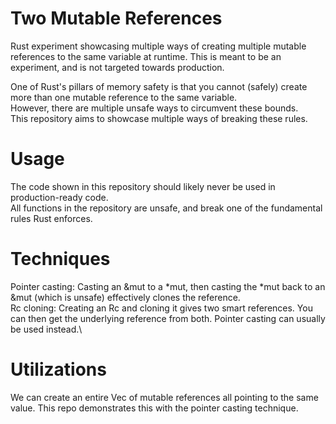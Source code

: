 # Two Mutable References
Rust experiment showcasing multiple ways of creating multiple mutable references to the same variable at runtime. This is meant to be an experiment, and is not targeted towards production.

One of Rust's pillars of memory safety is that you cannot (safely) create more than one mutable reference to the same variable.\
However, there are multiple unsafe ways to circumvent these bounds.\
This repository aims to showcase multiple ways of breaking these rules.

# Usage
The code shown in this repository should likely never be used in production-ready code.\
All functions in the repository are unsafe, and break one of the fundamental rules Rust enforces.

# Techniques
Pointer casting: Casting an &mut to a *mut, then casting the *mut back to an &mut (which is unsafe) effectively clones the reference.\
Rc cloning: Creating an Rc and cloning it gives two smart references. You can then get the underlying reference from both. Pointer casting can usually be used instead.\

# Utilizations
We can create an entire Vec of mutable references all pointing to the same value. This repo demonstrates this with the pointer casting technique.
